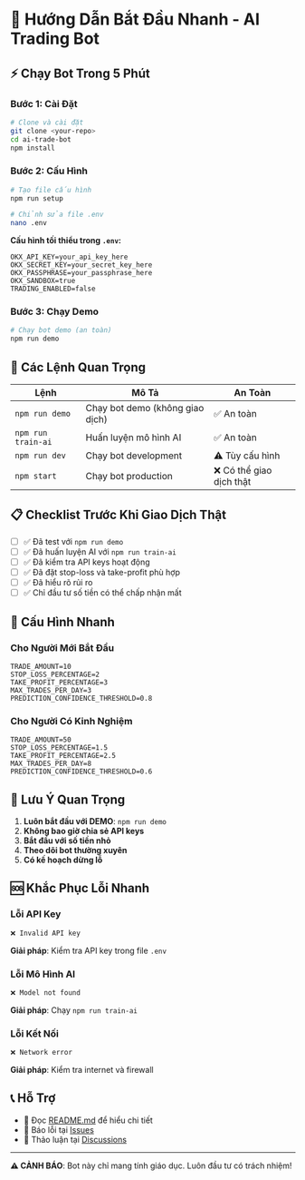 # 🚀 Hướng Dẫn Bắt Đầu Nhanh - AI Trading Bot

## ⚡ Chạy Bot Trong 5 Phút

### Bước 1: Cài Đặt
```bash
# Clone và cài đặt
git clone <your-repo>
cd ai-trade-bot
npm install
```

### Bước 2: Cấu Hình
```bash
# Tạo file cấu hình
npm run setup

# Chỉnh sửa file .env
nano .env
```

**Cấu hình tối thiểu trong `.env`:**
```env
OKX_API_KEY=your_api_key_here
OKX_SECRET_KEY=your_secret_key_here
OKX_PASSPHRASE=your_passphrase_here
OKX_SANDBOX=true
TRADING_ENABLED=false
```

### Bước 3: Chạy Demo
```bash
# Chạy bot demo (an toàn)
npm run demo
```

## 🎯 Các Lệnh Quan Trọng

| Lệnh | Mô Tả | An Toàn |
|------|-------|----------|
| `npm run demo` | Chạy bot demo (không giao dịch) | ✅ An toàn |
| `npm run train-ai` | Huấn luyện mô hình AI | ✅ An toàn |
| `npm run dev` | Chạy bot development | ⚠️ Tùy cấu hình |
| `npm start` | Chạy bot production | ❌ Có thể giao dịch thật |

## 📋 Checklist Trước Khi Giao Dịch Thật

- [ ] ✅ Đã test với `npm run demo`
- [ ] ✅ Đã huấn luyện AI với `npm run train-ai`
- [ ] ✅ Đã kiểm tra API keys hoạt động
- [ ] ✅ Đã đặt stop-loss và take-profit phù hợp
- [ ] ✅ Đã hiểu rõ rủi ro
- [ ] ✅ Chỉ đầu tư số tiền có thể chấp nhận mất

## 🔧 Cấu Hình Nhanh

### Cho Người Mới Bắt Đầu
```env
TRADE_AMOUNT=10
STOP_LOSS_PERCENTAGE=2
TAKE_PROFIT_PERCENTAGE=3
MAX_TRADES_PER_DAY=3
PREDICTION_CONFIDENCE_THRESHOLD=0.8
```

### Cho Người Có Kinh Nghiệm
```env
TRADE_AMOUNT=50
STOP_LOSS_PERCENTAGE=1.5
TAKE_PROFIT_PERCENTAGE=2.5
MAX_TRADES_PER_DAY=8
PREDICTION_CONFIDENCE_THRESHOLD=0.6
```

## 🚨 Lưu Ý Quan Trọng

1. **Luôn bắt đầu với DEMO**: `npm run demo`
2. **Không bao giờ chia sẻ API keys**
3. **Bắt đầu với số tiền nhỏ**
4. **Theo dõi bot thường xuyên**
5. **Có kế hoạch dừng lỗ**

## 🆘 Khắc Phục Lỗi Nhanh

### Lỗi API Key
```bash
❌ Invalid API key
```
**Giải pháp**: Kiểm tra API key trong file `.env`

### Lỗi Mô Hình AI
```bash
❌ Model not found
```
**Giải pháp**: Chạy `npm run train-ai`

### Lỗi Kết Nối
```bash
❌ Network error
```
**Giải pháp**: Kiểm tra internet và firewall

## 📞 Hỗ Trợ

- 📖 Đọc [README.md](README.md) để hiểu chi tiết
- 🐛 Báo lỗi tại [Issues](https://github.com/your-repo/issues)
- 💬 Thảo luận tại [Discussions](https://github.com/your-repo/discussions)

---

**⚠️ CẢNH BÁO**: Bot này chỉ mang tính giáo dục. Luôn đầu tư có trách nhiệm!